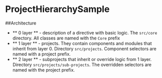 # ProjectHierarchySample

##Architecture
- ** 0 layer ** - description of a directive with basic logic. The `src/core` directory. All classes are named with the `Core` prefix
- ** 1 layer ** - projects. They contain components and modules that inherit from layer 0. Directory `src/projects`. Component selectors are named with a project prefix.
- ** 2 layer ** - subprojects that inherit or override logic from 1 layer. Directory `src/projects/sub-projects`. The overridden selectors are named with the project prefix.
